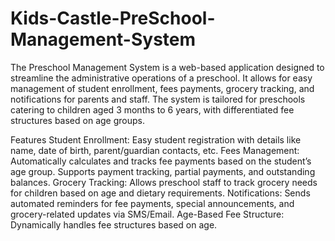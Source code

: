 # Kids-Castle-PreSchool-Management-System
The Preschool Management System is a web-based application designed to streamline the administrative operations of a preschool. It allows for easy management of student enrollment, fees payments, grocery tracking, and notifications for parents and staff. The system is tailored for preschools catering to children aged 3 months to 6 years, with differentiated fee structures based on age groups.

Features
Student Enrollment: Easy student registration with details like name, date of birth, parent/guardian contacts, etc.
Fees Management: Automatically calculates and tracks fee payments based on the student’s age group. Supports payment tracking, partial payments, and outstanding balances.
Grocery Tracking: Allows preschool staff to track grocery needs for children based on age and dietary requirements.
Notifications: Sends automated reminders for fee payments, special announcements, and grocery-related updates via SMS/Email.
Age-Based Fee Structure: Dynamically handles fee structures based on age.

